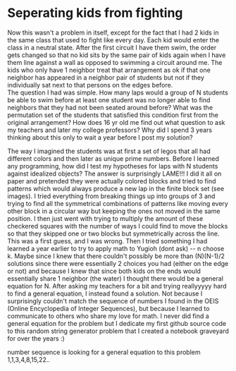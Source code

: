 # Seperating kids from fighting

Now this wasn't a problem in itself, except for the fact that I had 2 kids in the same class that used to fight like every day.
Each kid would enter the class in a neutral state.
After the first circuit I have them swim, the order gets changed so that no kid sits by the same pair of kids again when I have them line against a wall as opposed to swimming a circuit around me. 
The kids who only have 1 neighbor treat that arrangement as ok if that one neighbor has appeared in a neighbor pair of students but not if they individually sat next to that persons on the edges before.  
The question I had was simple. How many laps would a group of N students be able to swim before at least one student was no longer able to find neighbors that they had not been seated around before? What was the permutation set of the students that satisfied this condition first from the original arrangement? How does 16 yr old me find out what question to ask my teachers and later my college professors? Why did I spend 3 years thinking about this only to wait a year before I post my solution?

The way I imagined the students was at first a set of legos that all had different colors and then later as unique prime numbers. Before I learned any programming, how did I test my hypotheses for laps with N students against idealized objects? The answer is surprisingly LAME!!! I did it all on paper and pretended they were actually colored blocks and tried to find patterns which would always produce a new lap in the finite block set (see images). I tried everything from breaking things up into groups of 3 and trying to find all the symmetrical combinations of patterns like moving every other block in a circular way but keeping the ones not moved in the same position. I then just went with trying to multiply the amount of these checkered squares with the number of ways I could find to move the blocks so that they skipped one or two blocks but symmetrically across the line. This was a first guess, and I was wrong. Then I tried something I had learned a year earlier to try to apply math to Yugioh (dont ask) -- n choose k.  Maybe since I knew that there couldn't possibly be more than (N)(N-1)/2 solutions since there were essentially 2 choices you had (either on the edge or not) and because I knew that since both kids on the ends would essentially share 1 neighbor (the water) I thought there would be a general equation for N. After asking my teachers for a bit and trying reallyyyyy hard to find a general equation, I instead found a solution. Not because I surprisingly couldn't match the sequence of numbers I found in the OEIS (Online Encyclopedia of Integer Sequences), but because I learned to communicate to others who share my love for math. I never did find a general equation for the problem but I dedicate my first github source code to this random string generator problem that I created a notebook graveyard for over the years :) 

number sequence is looking for a general equation to this problem
1,1,3,4,8,15,22.. 
